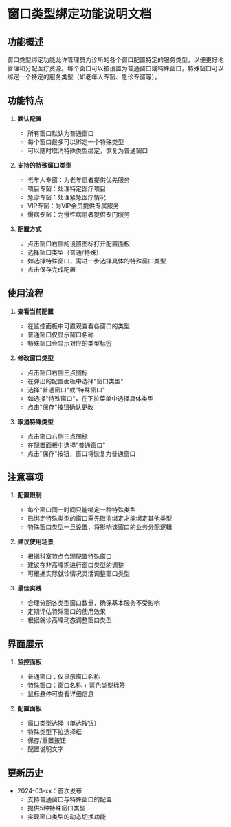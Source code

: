 # 窗口类型绑定功能说明文档

## 功能概述

窗口类型绑定功能允许管理员为诊所的各个窗口配置特定的服务类型，以便更好地管理和分配医疗资源。每个窗口可以被设置为普通窗口或特殊窗口，特殊窗口可以绑定一个特定的服务类型（如老年人专窗、急诊专窗等）。

## 功能特点

1. **默认配置**
   - 所有窗口默认为普通窗口
   - 每个窗口最多可以绑定一个特殊类型
   - 可以随时取消特殊类型绑定，恢复为普通窗口

2. **支持的特殊窗口类型**
   - 老年人专窗：为老年患者提供优先服务
   - 项目专窗：处理特定医疗项目
   - 急诊专窗：处理紧急医疗情况
   - VIP专窗：为VIP会员提供专属服务
   - 慢病专窗：为慢性病患者提供专门服务

3. **配置方式**
   - 点击窗口右侧的设置图标打开配置面板
   - 选择窗口类型（普通/特殊）
   - 如选择特殊窗口，需进一步选择具体的特殊窗口类型
   - 点击保存完成配置

## 使用流程

1. **查看当前配置**
   - 在监控面板中可直观查看各窗口的类型
   - 普通窗口仅显示窗口名称
   - 特殊窗口会显示对应的类型标签

2. **修改窗口类型**
   - 点击窗口右侧三点图标
   - 在弹出的配置面板中选择"窗口类型"
   - 选择"普通窗口"或"特殊窗口"
   - 如选择"特殊窗口"，在下拉菜单中选择具体类型
   - 点击"保存"按钮确认更改

3. **取消特殊类型**
   - 点击窗口右侧三点图标
   - 在配置面板中选择"普通窗口"
   - 点击"保存"按钮，窗口将恢复为普通窗口

## 注意事项

1. **配置限制**
   - 每个窗口同一时间只能绑定一种特殊类型
   - 已绑定特殊类型的窗口需先取消绑定才能绑定其他类型
   - 特殊窗口类型一旦设置，将影响该窗口的业务分配逻辑

2. **建议使用场景**
   - 根据科室特点合理配置特殊窗口
   - 建议在非高峰期进行窗口类型的调整
   - 可根据实际就诊情况灵活调整窗口类型

3. **最佳实践**
   - 合理分配各类型窗口数量，确保基本服务不受影响
   - 定期评估特殊窗口的使用效果
   - 根据就诊高峰动态调整窗口类型

## 界面展示

1. **监控面板**
   - 普通窗口：仅显示窗口名称
   - 特殊窗口：窗口名称 + 蓝色类型标签
   - 鼠标悬停可查看详细信息

2. **配置面板**
   - 窗口类型选择（单选按钮）
   - 特殊类型下拉选择框
   - 保存/重置按钮
   - 配置说明文字

## 更新历史

- 2024-03-xx：首次发布
  - 支持普通窗口与特殊窗口的配置
  - 提供5种特殊窗口类型
  - 实现窗口类型的动态切换功能 